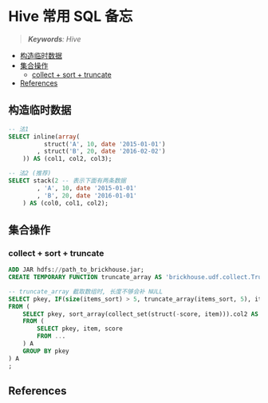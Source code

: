 Hive 常用 SQL 备忘
===
<!--START_SECTION:badge-->
<!--END_SECTION:badge-->
<!--info
top: false
hidden: false
-->

> ***Keywords**: Hive*

<!--START_SECTION:toc-->
- [构造临时数据](#构造临时数据)
- [集合操作](#集合操作)
    - [collect + sort + truncate](#collect--sort--truncate)
- [References](#references)
<!--END_SECTION:toc-->


## 构造临时数据

```sql
-- 法1
SELECT inline(array(
          struct('A', 10, date '2015-01-01')
        , struct('B', 20, date '2016-02-02')
    )) AS (col1, col2, col3);

-- 法2 (推荐)
SELECT stack(2 -- 表示下面有两条数据
        , 'A', 10, date '2015-01-01'
        , 'B', 20, date '2016-01-01'
    ) AS (col0, col1, col2);
```


## 集合操作

### collect + sort + truncate
```sql
ADD JAR hdfs://path_to_brickhouse.jar;
CREATE TEMPORARY FUNCTION truncate_array AS 'brickhouse.udf.collect.TruncateArrayUDF';

-- truncate_array 截取数组时, 长度不够会补 NULL
SELECT pkey, IF(size(items_sort) > 5, truncate_array(items_sort, 5), items_sort) AS items_sort
FROM (
    SELECT pkey, sort_array(collect_set(struct(-score, item))).col2 AS items_sort
    FROM (
        SELECT pkey, item, score
        FROM ...
    ) A
    GROUP BY pkey
) A
;
```


## References
